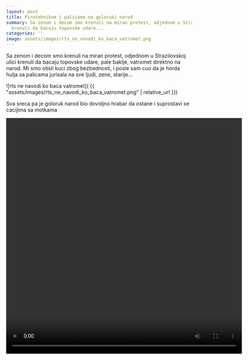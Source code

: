 ```yaml
---
layout: post
title: Pirotehnikom i palicama na goloruki narod
summary: Sa zenom i decom smo krenuli na miran protest, odjednom u Strazilovskoj ulici
  krenuli da bacaju topovske udare...
categories: ''
image: assets/images/rts_ne_navodi_ko_baca_vatromet.png
---
```

Sa zenom i decom smo krenuli na miran protest, odjednom u Strazilovskoj ulici krenuli da bacaju topovske udare, pale baklje, vatromet direktno na narod. Mi smo otisli kuci zbog bezbednosti, i posle sam cuo da je horda hulja sa palicama jurisala na sve ljudi, zene, starije...

![rts ne navodi ko baca vatromet]( {{ "assets/images/rts_ne_navodi_ko_baca_vatromet.png" | relative_url }})

Sva sreca pa je goloruk narod bio dovoljno hrabar da ostane i suprostavi se cacijima sa motkama

<video width="640" height="640" controls>
  <source src="{{ "assets/images/hvatanje_batinasa_u_strazilovskoj.mp4" | relative_url }}" type="video/mp4">
  Your browser does not support the video tag.
</video> 





